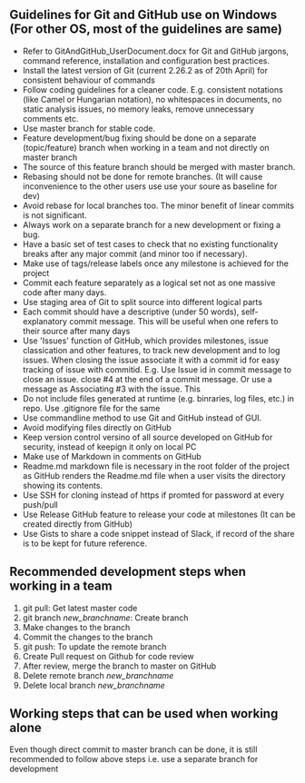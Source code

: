 
## Guidelines for Git and GitHub use on Windows (For other OS, most of the guidelines are same) 

* Refer to GitAndGitHub_UserDocument.docx for Git and GitHub jargons, command reference, installation and configuration best practices.
* Install the latest version of Git (current 2.26.2 as of 20th April) for consistent behaviour of commands
* Follow coding guidelines for a cleaner code. E.g. consistent notations (like Camel or Hungarian notation), no whitespaces in documents, no static analysis issues, no memory leaks, remove unnecessary comments etc.
* Use master branch for stable code. 
* Feature development/bug fixing should be done on a separate (topic/feature) branch when working in a team and not directly on master branch
* The source of this feature branch should be merged with master branch.
* Rebasing should not be done for remote branches. (It will cause inconvenience to the other users use use your soure as baseline for dev)
* Avoid rebase for local branches too. The minor benefit of linear commits is not significant.
* Always work on a separate branch for a new development or fixing a bug.
* Have a basic set of test cases to check that no existing functionality breaks after any major commit (and minor too if necessary).
* Make use of tags/release labels once any milestone is achieved for the project
* Commit each feature separately as a logical set not as one massive code after many days. 
* Use staging area of Git to split source into different logical parts
* Each commit should have a descriptive (under 50 words), self-explanatory commit message. This will be useful when one refers to their source after many days
* Use 'Issues' function of GitHub, which provides milestones, issue classication and other features, to track new development and to log issues.
  When closing the issue associate it with a commit id for easy tracking of issue with commitid. 
  E.g. Use Issue id in commit message to close an issue. 
  close #4 at the end of a commit message. Or use a message as Associating #3 with the issue. This 
* Do not include files generated at runtime (e.g. binraries, log files, etc.) in repo. Use .gitignore file for the same
* Use commandline method to use Git and GitHub instead of GUI.
* Avoid modifying files directly on GitHub
* Keep version control versino of all source developed on GitHub for security, instead of keepign it only on local PC
* Make use of Markdown in comments on GitHub
* Readme.md markdown file is necessary in the root folder of the project as GitHub renders the Readme.md file when a user visits the directory showing its contents.
* Use SSH for cloning instead of https if promted for password at every push/pull
* Use Release GitHub feature to release your code at milestones (It can be created directly from GitHub)
* Use Gists to share a code snippet instead of Slack, if record of the share is to be kept for future reference.

## Recommended development steps when working in a team
1. git pull: Get latest master code
1. git branch *new_branchname*: Create branch
1. Make changes to the branch
1. Commit the changes to the branch
1. git push: To update the remote branch
1. Create Pull request on Github for code review
1. After review, merge the branch to master on GitHub
1. Delete remote branch *new_branchname*
1. Delete local branch *new_branchname*

## Working steps that can be used when working alone
Even though direct commit to master branch can be done, it is still recommended to follow above steps i.e. use a separate branch for development

